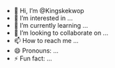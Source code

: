 - 👋 Hi, I’m @Kingskekwop
- 👀 I’m interested in ...
- 🌱 I’m currently learning ...
- 💞️ I’m looking to collaborate on ...
- 📫 How to reach me ...
- 😄 Pronouns: ...
- ⚡ Fun fact: ...

<!---
Kingskekwop/Kingskekwop is a ✨ special ✨ repository because its `README.md` (this file) appears on your GitHub profile.
You can click the Preview link to take a look at your changes.
--->

